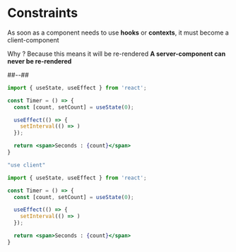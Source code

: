 <!-- .slide: class="two-column with-code " -->

# Constraints

As soon as a component needs to use **hooks** or **contexts**, it must become a client-component

Why ? Because this means it will be re-rendered
**A server-component can never be re-rendered**

##--##

```jsx
import { useState, useEffect } from 'react';

const Timer = () => {
  const [count, setCount] = useState(0);

  useEffect(() => {
    setInterval(() => )
  });

  return <span>Seconds : {count}</span>
}
```

```jsx [1]
"use client"

import { useState, useEffect } from 'react';

const Timer = () => {
  const [count, setCount] = useState(0);

  useEffect(() => {
    setInterval(() => )
  });

  return <span>Seconds : {count}</span>
}
```
